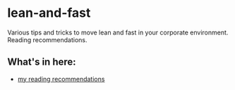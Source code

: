 # lean-and-fast
Various tips and tricks to move lean and fast in your corporate environment. Reading recommendations.

## What's in here:

* [my reading recommendations](various_reading.md)

